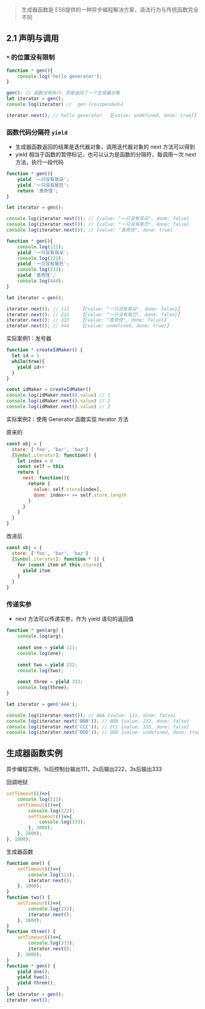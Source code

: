 
> 生成器函数是 ES6提供的一种异步编程解决方案，语法行为与传统函数完全不同

## 2.1 声明与调用
### `*` 的位置没有限制

```javascript
function * gen(){
	console.log('hello generator');
}

gen(); // 函数没有执行，而是返回了一个生成器对象
let iterator = gen();
console.log(iterator) //  gen {<suspended>}

iterator.next(); // hello generator  【{value: undefined, done: true}】
```

### 函数代码分隔符 `yield`

- 生成器函数返回的结果是迭代器对象，调用迭代器对象的 next 方法可以得到 
- yield 相当于函数的暂停标记，也可以认为是函数的分隔符，每调用一次 next 方法，执行一段代码

```javascript
function * gen(){ 
	yield '一只没有耳朵'; 
	yield '一只没有尾巴'; 
	return '真奇怪'; 
} 

let iterator = gen(); 

console.log(iterator.next()); // {value: "一只没有耳朵", done: false}
console.log(iterator.next()); // {value: "一只没有尾巴", done: false}
console.log(iterator.next()); // {value: "真奇怪", done: true}
```

```javascript
function * gen(){
	console.log(111);
	yield '一只没有耳朵';
	console.log(222);
	yield '一只没有尾巴';
	console.log(333);
	yield '真奇怪';
	console.log(444);
}

let iterator = gen();

iterator.next(); // 111    【{value: "一只没有耳朵", done: false}】
iterator.next(); // 222    【{value: "一只没有尾巴", done: false}】
iterator.next(); // 333    【{value: "真奇怪", done: false}】
iterator.next(); // 444    【{value: undefined, done: true}】
```

实际案例1：发号器

```js
function * createIdMaker() {
  let id = 1
  while(true){
    yield id++
  }
}

const idMaker = createIdMaker()
console.log(idMaker.next().value) // 1
console.log(idMaker.next().value) // 2
console.log(idMaker.next().value) // 3
```

实际案例2：使用 Generator 函数实现 iterator 方法

原来的
```js
const obj = {
  store: ['foo', 'bar', 'baz']
  [Symbol.iterator]: function() {
    let index = 0
    const self = this
    return {
      next: function(){
        return {
          value: self.store[index],
          done: index++ >= self.store.length
        }
      }
    }
  }
}
```
改进后

```js
const obj = {
  store: ['foo', 'bar', 'baz']
  [Symbol.iterator]: function * () {
    for (const item of this.store){
      yield item
    }
  }
}
```

### 传递实参
-  next 方法可以传递实参，作为 yield 语句的返回值

```javascript
function * gen(arg) {
	console.log(arg);
	
	const one = yield 111;
	console.log(one);
	
	const two = yield 222;
	console.log(two);
	
	const three = yield 333;
	console.log(three);
}

let iterator = gen('AAA');

console.log(iterator.next()); // AAA {value: 111, done: false}
console.log(iterator.next('BBB')); // BBB {value: 222, done: false}
console.log(iterator.next('CCC')); // CCC {value: 333, done: false}
console.log(iterator.next('DDD')); // DDD {value: undefined, done: true}
```

## 生成器函数实例

异步编程实例，1s后控制台输出111，2s后输出222，3s后输出333

回调地狱
```javascript
setTimeout(()=>{
	console.log(111);
	setTimeout(()=>{
		console.log(222);
		setTimeout(()=>{
			console.log(333);
		}, 3000);
	}, 2000);
}, 1000);
```

生成器函数
```javascript
function one() {
	setTimeout(()=>{
		console.log(111);
		iterator.next();
	}, 1000);
}
function two() {
	setTimeout(()=>{
		console.log(222);
		iterator.next();
	}, 2000);
}
function three() {
	setTimeout(()=>{
		console.log(333);
		iterator.next();
	}, 3000);
}
function * gen() {
	yield one();
	yield two();
	yield three();
}
let iterator = gen();
iterator.next();
```
